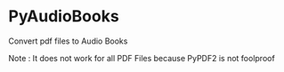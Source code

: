 # PyAudioBooks
Convert pdf files to Audio Books

Note : It does not work for all PDF Files because PyPDF2 is not foolproof
